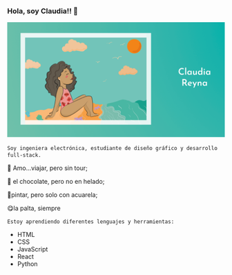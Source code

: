 ### Hola, soy Claudia!! 👋  

<p align="center">
  <img src="Beach.png" width="1000"/>
</p>


```
Soy ingeniera electrónica, estudiante de diseño gráfico y desarrollo full-stack.
```


:rocket: Amo...viajar, pero sin tour;  

:chocolate_bar: el chocolate, pero no en helado;  

:art:pintar, pero solo con acuarela;  

:yum:la palta, siempre  

```
Estoy aprendiendo diferentes lenguajes y herramientas:
```

- HTML
- CSS
- JavaScript
- React
- Python
